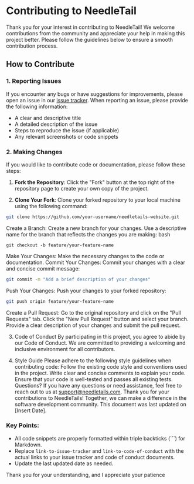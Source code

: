 # Contributing to NeedleTail

Thank you for your interest in contributing to NeedleTail! We welcome contributions from the community and appreciate your help in making this project better. Please follow the guidelines below to ensure a smooth contribution process.

## How to Contribute

### 1. Reporting Issues

If you encounter any bugs or have suggestions for improvements, please open an issue in our [issue tracker](https://github.com/needle-tail/needletails-website/issues). When reporting an issue, please provide the following information:

- A clear and descriptive title
- A detailed description of the issue
- Steps to reproduce the issue (if applicable)
- Any relevant screenshots or code snippets

### 2. Making Changes

If you would like to contribute code or documentation, please follow these steps:

1. **Fork the Repository**: Click the "Fork" button at the top right of the repository page to create your own copy of the project.

2. **Clone Your Fork**: Clone your forked repository to your local machine using the following command:

```bash
git clone https://github.com/your-username/needletails-website.git
```
Create a Branch: Create a new branch for your changes. Use a descriptive name for the branch that reflects the changes you are making:
bash
```
git checkout -b feature/your-feature-name
```
Make Your Changes: Make the necessary changes to the code or documentation.
Commit Your Changes: Commit your changes with a clear and concise commit message:
```bash
git commit -m "Add a brief description of your changes"
```
Push Your Changes: Push your changes to your forked repository:
```bash
git push origin feature/your-feature-name
```
Create a Pull Request: Go to the original repository and click on the "Pull Requests" tab. Click the "New Pull Request" button and select your branch. Provide a clear description of your changes and submit the pull request.

3. Code of Conduct
By participating in this project, you agree to abide by our Code of Conduct. We are committed to providing a welcoming and inclusive environment for all contributors.

4. Style Guide
Please adhere to the following style guidelines when contributing code:
Follow the existing code style and conventions used in the project.
Write clear and concise comments to explain your code.
Ensure that your code is well-tested and passes all existing tests.
Questions?
If you have any questions or need assistance, feel free to reach out to us at support@needletails.com.
Thank you for your contributions to NeedleTails! Together, we can make a difference in the software development community.
This document was last updated on [Insert Date].

### Key Points:
- All code snippets are properly formatted within triple backticks (```) for Markdown.
- Replace `link-to-issue-tracker` and `link-to-code-of-conduct` with the actual links to your issue tracker and code of conduct documents.
- Update the last updated date as needed.

Thank you for your understanding, and I appreciate your patience

